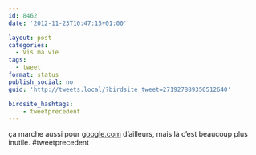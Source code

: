 ```yaml
---
id: 8462
date: '2012-11-23T10:47:15+01:00'

layout: post
categories:
  - Vis ma vie
tags:
  - tweet
format: status
publish_social: no
guid: 'http://tweets.local/?birdsite_tweet=271927889350512640'

birdsite_hashtags:
    - tweetprecedent
---
```


ça marche aussi pour [google.com](http://google.com) d’ailleurs, mais là c’est beaucoup plus inutile. #tweetprecedent